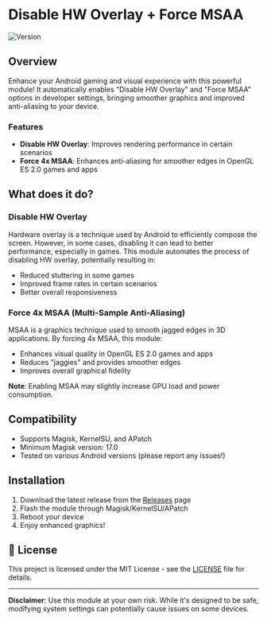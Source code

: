 # Disable HW Overlay + Force MSAA

![Version](https://img.shields.io/badge/version-1.0.0-blue.svg)

## Overview

Enhance your Android gaming and visual experience with this powerful module! It automatically enables "Disable HW Overlay" and "Force MSAA" options in developer settings, bringing smoother graphics and improved anti-aliasing to your device.

### Features

- **Disable HW Overlay**: Improves rendering performance in certain scenarios
- **Force 4x MSAA**: Enhances anti-aliasing for smoother edges in OpenGL ES 2.0 games and apps

## What does it do?

### Disable HW Overlay

Hardware overlay is a technique used by Android to efficiently compose the screen. However, in some cases, disabling it can lead to better performance, especially in games. This module automates the process of disabling HW overlay, potentially resulting in:

- Reduced stuttering in some games
- Improved frame rates in certain scenarios
- Better overall responsiveness

### Force 4x MSAA (Multi-Sample Anti-Aliasing)

MSAA is a graphics technique used to smooth jagged edges in 3D applications. By forcing 4x MSAA, this module:

- Enhances visual quality in OpenGL ES 2.0 games and apps
- Reduces "jaggies" and provides smoother edges
- Improves overall graphical fidelity

**Note**: Enabling MSAA may slightly increase GPU load and power consumption.

## Compatibility

- Supports Magisk, KernelSU, and APatch
- Minimum Magisk version: 17.0
- Tested on various Android versions (please report any issues!)

## Installation

1. Download the latest release from the [Releases](https://github.com/IRedDragonICY/disable-hw-overlay-and-force-msaa/releases) page
2. Flash the module through Magisk/KernelSU/APatch
3. Reboot your device
4. Enjoy enhanced graphics!


## 📜 License

This project is licensed under the MIT License - see the [LICENSE](LICENSE) file for details.

---

**Disclaimer**: Use this module at your own risk. While it's designed to be safe, modifying system settings can potentially cause issues on some devices.
